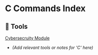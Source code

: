 # C Commands Index

## 🧰 Tools

[Cybersecruity Module](./Cybersecurity-Module)
- *(Add relevant tools or notes for 'C' here)*

